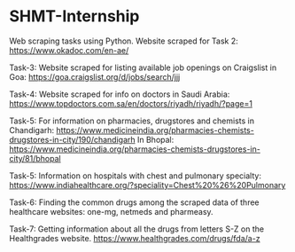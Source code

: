 # SHMT-Internship
Web scraping tasks using Python.
Website scraped for Task 2: https://www.okadoc.com/en-ae/

Task-3: Website scraped for listing available job openings on Craigslist in Goa: https://goa.craigslist.org/d/jobs/search/jjj

Task-4: Website scraped for info on doctors in Saudi Arabia: https://www.topdoctors.com.sa/en/doctors/riyadh/riyadh/?page=1

Task-5: For information on pharmacies, drugstores and chemists in Chandigarh: https://www.medicineindia.org/pharmacies-chemists-drugstores-in-city/190/chandigarh
        In Bhopal: https://www.medicineindia.org/pharmacies-chemists-drugstores-in-city/81/bhopal
        
Task-5: Information on hospitals with chest and pulmonary specialty: https://www.indiahealthcare.org/?speciality=Chest%20%26%20Pulmonary

Task-6: Finding the common drugs among the scraped data of three healthcare websites: one-mg, netmeds and pharmeasy.

Task-7: Getting information about all the drugs from letters S-Z on the Healthgrades website. https://www.healthgrades.com/drugs/fda/a-z
